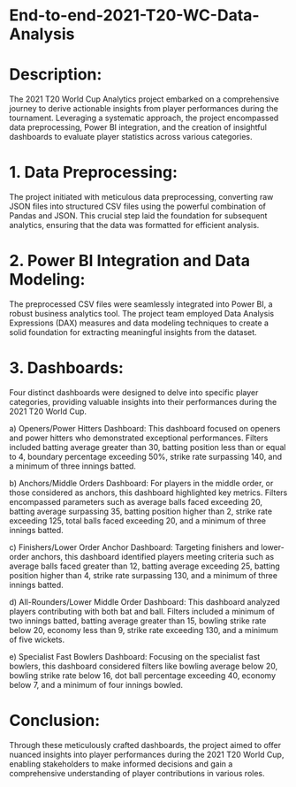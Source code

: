 # End-to-end-2021-T20-WC-Data-Analysis

# Description:

The 2021 T20 World Cup Analytics project embarked on a comprehensive journey to derive actionable insights from player performances during the tournament. Leveraging a systematic approach, the project encompassed data preprocessing, Power BI integration, and the creation of insightful dashboards to evaluate player statistics across various categories.

# 1. Data Preprocessing:

The project initiated with meticulous data preprocessing, converting raw JSON files into structured CSV files using the powerful combination of Pandas and JSON. This crucial step laid the foundation for subsequent analytics, ensuring that the data was formatted for efficient analysis.

# 2. Power BI Integration and Data Modeling:

The preprocessed CSV files were seamlessly integrated into Power BI, a robust business analytics tool. The project team employed Data Analysis Expressions (DAX) measures and data modeling techniques to create a solid foundation for extracting meaningful insights from the dataset.

# 3. Dashboards:

Four distinct dashboards were designed to delve into specific player categories, providing valuable insights into their performances during the 2021 T20 World Cup.

a) Openers/Power Hitters Dashboard:
This dashboard focused on openers and power hitters who demonstrated exceptional performances. Filters included batting average greater than 30, batting position less than or equal to 4, boundary percentage exceeding 50%, strike rate surpassing 140, and a minimum of three innings batted.

b) Anchors/Middle Orders Dashboard:
For players in the middle order, or those considered as anchors, this dashboard highlighted key metrics. Filters encompassed parameters such as average balls faced exceeding 20, batting average surpassing 35, batting position higher than 2, strike rate exceeding 125, total balls faced exceeding 20, and a minimum of three innings batted.

c) Finishers/Lower Order Anchor Dashboard:
Targeting finishers and lower-order anchors, this dashboard identified players meeting criteria such as average balls faced greater than 12, batting average exceeding 25, batting position higher than 4, strike rate surpassing 130, and a minimum of three innings batted.

d) All-Rounders/Lower Middle Order Dashboard:
This dashboard analyzed players contributing with both bat and ball. Filters included a minimum of two innings batted, batting average greater than 15, bowling strike rate below 20, economy less than 9, strike rate exceeding 130, and a minimum of five wickets.

e) Specialist Fast Bowlers Dashboard:
Focusing on the specialist fast bowlers, this dashboard considered filters like bowling average below 20, bowling strike rate below 16, dot ball percentage exceeding 40, economy below 7, and a minimum of four innings bowled.

# Conclusion:

Through these meticulously crafted dashboards, the project aimed to offer nuanced insights into player performances during the 2021 T20 World Cup, enabling stakeholders to make informed decisions and gain a comprehensive understanding of player contributions in various roles.
